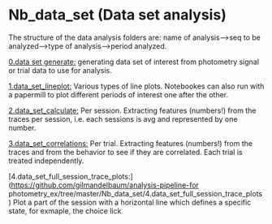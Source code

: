 
# Nb_data_set (Data set analysis)

The structure of the data analysis folders are: 
name of analysis-->seq to be analyzed-->type of analysis-->period analyzed.


[0.data set generate:](https://github.com/gilmandelbaum/analysis-pipeline-for-photometry_ex/tree/master/Nb_data_set/0.data_set_generate)
generating data set of interest from photometry signal or trial data to use for analysis. 

[1.data_set_lineplot:](https://github.com/gilmandelbaum/analysis-pipeline-for-photometry_ex/tree/master/Nb_data_set/1.data_set_lineplot)
Various types of line plots. Notebookes can also run with a papermill to plot different periods of interest one after the other. 

[2.data_set_calculate:](https://github.com/gilmandelbaum/analysis-pipeline-for-photometry_ex/tree/master/Nb_data_set/data_set_calculations)
Per session. Extracting features (numbers!) from the traces per session, i.e. each sessions is avg and represented by one number. 

[3.data_set_correlations:](https://github.com/gilmandelbaum/analysis-pipeline-for-photometry_ex/tree/master/Nb_data_set/3.data_set_correlations)
Per trial. Extracting features (numbers!) from the traces and from the behavior to see if they are correlated. Each trial is treated independently. 

[4.data_set_full_session_trace_plots:](https://github.com/gilmandelbaum/analysis-pipeline-for photometry_ex/tree/master/Nb_data_set/4.data_set_full_session_trace_plots)
Plot a part of the session with a horizontal line which defines a specific state, for exmaple, the choice lick
